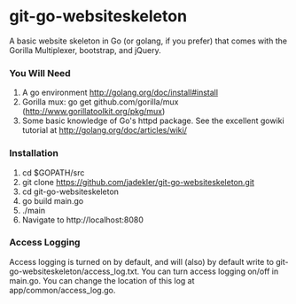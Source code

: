 git-go-websiteskeleton
===============

A basic website skeleton in Go (or golang, if you prefer) that comes with the Gorilla Multiplexer, bootstrap, and jQuery.

### You Will Need ###
1. A go environment http://golang.org/doc/install#install
2. Gorilla mux: go get github.com/gorilla/mux (http://www.gorillatoolkit.org/pkg/mux)
3. Some basic knowledge of Go's httpd package. See the excellent gowiki tutorial at http://golang.org/doc/articles/wiki/

### Installation ###
1. cd $GOPATH/src
2. git clone https://github.com/jadekler/git-go-websiteskeleton.git
3. cd git-go-websiteskeleton
4. go build main.go
5. ./main
6. Navigate to http://localhost:8080

### Access Logging ###
Access logging is turned on by default, and will (also) by default write to git-go-websiteskeleton/access_log.txt. You can turn access logging on/off in main.go. You can change the location of this log at app/common/access_log.go.
